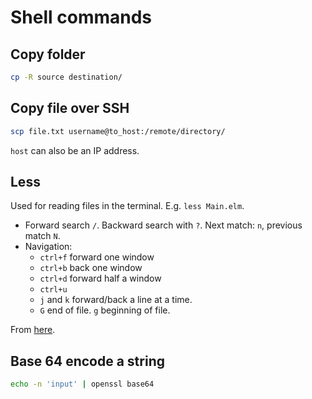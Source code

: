 # Shell commands

## Copy folder

```bash
cp -R source destination/
```


## Copy file over SSH

```bash
scp file.txt username@to_host:/remote/directory/
```

`host` can also be an IP address.

## Less

Used for reading files in the terminal. E.g. `less Main.elm`.

  * Forward search `/`. Backward search with `?`. Next match: `n`, previous match `N`. 
  * Navigation:
    * `ctrl+f` forward one window
    * `ctrl+b` back one window
    * `ctrl+d` forward half a window
    * `ctrl+u`
    * `j` and `k` forward/back a line at a time.
    * `G` end of file. `g` beginning of file.

From [here](https://www.thegeekstuff.com/2010/02/unix-less-command-10-tips-for-effective-navigation/).

## Base 64 encode a string

```bash
echo -n 'input' | openssl base64
```
